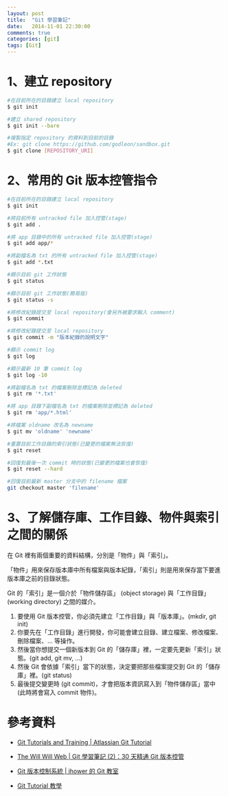 ```yaml
---
layout: post
title:  "Git 學習筆記"
date:   2014-11-01 22:30:00
comments: true
categories: [git]
tags: [Git]
---
```



1、建立 repository
=================

``` bash
#在目前所在的目錄建立 local repository
$ git init

#建立 shared repository
$ git init --bare

#複製指定 repository 的資料到目前的目錄
#Ex: git clone https://github.com/godleon/sandbox.git
$ git clone [REPOSITORY_URI] 
```


2、常用的 Git 版本控管指令
========================

``` bash
#在目前所在的目錄建立 local repository
$ git init

#將目前所有 untracked file 加入控管(stage)
$ git add .

#將 app 目錄中的所有 untracked file 加入控管(stage)
$ git add app/*

#將副檔名為 txt 的所有 untracked file 加入控管(stage)
$ git add *.txt

#顯示目前 git 工作狀態
$ git status

#顯示目前 git 工作狀態(簡易版)
$ git status -s

#將修改紀錄提交至 local repository(會另外被要求輸入 comment)
$ git commit

#將修改紀錄提交至 local repository
$ git commit -m "版本紀錄的說明文字"

#顯示 commit log
$ git log

#顯示最新 10 筆 commit log
$ git log -10

#將副檔名為 txt 的檔案刪除並標記為 deleted
$ git rm '*.txt'

#將 app 目錄下副檔名為 txt 的檔案刪除並標記為 deleted
$ git rm 'app/*.html'

#將檔案 oldname 改名為 newname
$ git mv 'oldname' 'newname'

#重置目前工作目錄的索引狀態(已變更的檔案無法恢復)
$ git reset

#回復到最後一次 commit 時的狀態(已變更的檔案也會恢復)
$ git reset --hard

#回復目前最新 master 分支中的 filename 檔案
git checkout master 'filename'
```


3、了解儲存庫、工作目錄、物件與索引之間的關係
================================

在 Git 裡有兩個重要的資料結構，分別是「物件」與「索引」。

「物件」用來保存版本庫中所有檔案與版本紀錄，「索引」則是用來保存當下要進版本庫之前的目錄狀態。

Git 的「索引」是一個介於「物件儲存區」 (object storage) 與「工作目錄」 (working directory) 之間的媒介。

1. 要使用 Git 版本控管，你必須先建立「工作目錄」與「版本庫」。(mkdir, git init)
2. 你要先在「工作目錄」進行開發，你可能會建立目錄、建立檔案、修改檔案、刪除檔案、... 等操作。
3. 然後當你想提交一個新版本到 Git 的「儲存庫」裡，一定要先更新「索引」狀態。(git add, git mv, ...)
4. 然後 Git 會依據「索引」當下的狀態，決定要把那些檔案提交到 Git 的「儲存庫」裡。(git status)
5. 最後提交變更時 (git commit)，才會把版本資訊寫入到「物件儲存區」當中 (此時將會寫入 commit 物件)。


參考資料
========

- [Git Tutorials and Training | Atlassian Git Tutorial](https://www.atlassian.com/git/tutorials/)

- [The Will Will Web | Git 學習筆記 (2)：30 天精通 Git 版本控管](http://blog.miniasp.com/post/2013/11/04/Learning-Git-Part-2-Master-Git-in-30-days.aspx)

- [Git 版本控制系統 | ihower 的 Git 教室](http://ihower.tw/git/)

- [Git Tutorial 教學](http://www.slideshare.net/ihower/git-tutorial-13695342)